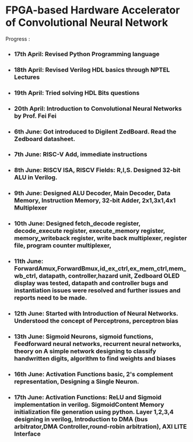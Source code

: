 
# FPGA-based Hardware Accelerator of Convolutional Neural Network 

Progress :
- ### 17th April: Revised Python Programming language
- ### 18th April: Revised Verilog HDL basics through NPTEL Lectures
- ### 19th April: Tried solving HDL Bits questions
- ### 20th April: Introduction to Convolutional Neural Networks by Prof. Fei Fei

- ### 6th June: Got introduced to Digilent ZedBoard. Read the Zedboard datasheet.
- ### 7th June: RISC-V Add, immediate instructions
- ### 8th June: RISCV ISA, RISCV Fields: R,I,S. Designed 32-bit ALU in Verilog.
- ### 9th June: Designed ALU Decoder, Main Decoder, Data Memory, Instruction Memory,    32-bit Adder, 2x1,3x1,4x1 Multiplexer
- ### 10th June: Designed fetch_decode register, decode_execute register, execute_memory register, memory_writeback register, write back multiplexer, register file, program counter multiplexer,
- ### 11th June: ForwardAmux,ForwardBmux,id_ex_ctrl,ex_mem_ctrl,mem_wb_ctrl, datapath, controller,hazard unit, Zedboard OLED display was tested, datapath and controller bugs and instantiation issues were resolved and further issues and reports need to be made.
- ### 12th June: Started with Introduction of Neural Networks. Understood the concept of Perceptrons, perceptron bias 
- ### 13th June: Sigmoid Neurons, sigmoid functions, Feedforward neural networks, recurrent neural networks, theory on A simple network designing to classify handwritten digits, algorithm to find weights and biases
- ### 16th June: Activation Functions basic, 2's complement representation, Designing a Single Neuron.
- ### 17th June: Activation Functions: ReLU and Sigmoid implementation in verilog. SigmoidContent Memory initialization file generation using python. Layer 1,2,3,4 designing in verilog, Introduction to DMA (bus arbitrator,DMA Controller,round-robin arbitration), AXI LITE Interface
